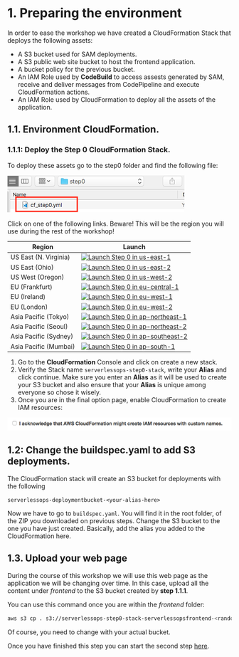 # 1. Preparing the environment

In order to ease the workshop we have created a CloudFormation Stack that deploys the following assets:

- A S3 bucket used for SAM deployments.
- A S3 public web site bucket to host the frontend application.
- A bucket policy for the previous bucket.
- An IAM Role used by **CodeBuild** to access assests generated by SAM, receive and deliver messages from CodePipeline and execute CloudFormation actions.
- An IAM Role used by CloudFormation to deploy all the assets of the application.

## 1.1. Environment CloudFormation.

### 1.1.1: Deploy the Step 0 CloudFormation Stack.

To deploy these assets go to the step0 folder and find the following file:

<img src="../images/0_cloudformation_stack.png" />

Click on one of the following links. Beware! This will be the region you will use during the rest of the workshop!

Region| Launch
------|-----
US East (N. Virginia) | [![Launch Step 0 in us-east-1](http://docs.aws.amazon.com/AWSCloudFormation/latest/UserGuide/images/cloudformation-launch-stack-button.png)](https://console.aws.amazon.com/cloudformation/home?region=us-east-1#/stacks/new?stackName=serverlessops-step0-stack&templateURL=https://s3.amazonaws.com/igngar/public/serverlessops-workshop/cf_step0.yml)
US East (Ohio) | [![Launch Step 0 in us-east-2](http://docs.aws.amazon.com/AWSCloudFormation/latest/UserGuide/images/cloudformation-launch-stack-button.png)](https://console.aws.amazon.com/cloudformation/home?region=us-east-2#/stacks/new?stackName=serverlessops-step0-stack&templateURL=https://s3.amazonaws.com/igngar/public/serverlessops-workshop/cf_step0.yml)
US West (Oregon) | [![Launch Step 0 in us-west-2](http://docs.aws.amazon.com/AWSCloudFormation/latest/UserGuide/images/cloudformation-launch-stack-button.png)](https://console.aws.amazon.com/cloudformation/home?region=us-west-2#/stacks/new?stackName=serverlessops-step0-stack&templateURL=https://s3.amazonaws.com/igngar/public/serverlessops-workshop/cf_step0.yml)
EU (Frankfurt) | [![Launch Step 0 in eu-central-1](http://docs.aws.amazon.com/AWSCloudFormation/latest/UserGuide/images/cloudformation-launch-stack-button.png)](https://console.aws.amazon.com/cloudformation/home?region=eu-central-1#/stacks/new?stackName=serverlessops-step0-stack&templateURL=https://s3.amazonaws.com/igngar/public/serverlessops-workshop/cf_step0.yml)
EU (Ireland) | [![Launch Step 0 in eu-west-1](http://docs.aws.amazon.com/AWSCloudFormation/latest/UserGuide/images/cloudformation-launch-stack-button.png)](https://console.aws.amazon.com/cloudformation/home?region=eu-west-1#/stacks/new?stackName=serverlessops-step0-stack&templateURL=https://s3.amazonaws.com/igngar/public/serverlessops-workshop/cf_step0.yml)
EU (London) | [![Launch Step 0 in eu-west-2](http://docs.aws.amazon.com/AWSCloudFormation/latest/UserGuide/images/cloudformation-launch-stack-button.png)](https://console.aws.amazon.com/cloudformation/home?region=eu-west-2#/stacks/new?stackName=serverlessops-step0-stack&templateURL=https://s3.amazonaws.com/igngar/public/serverlessops-workshop/cf_step0.yml)
Asia Pacific (Tokyo) | [![Launch Step 0 in ap-northeast-1](http://docs.aws.amazon.com/AWSCloudFormation/latest/UserGuide/images/cloudformation-launch-stack-button.png)](https://console.aws.amazon.com/cloudformation/home?region=ap-northeast-1#/stacks/new?stackName=serverlessops-step0-stack&templateURL=https://s3.amazonaws.com/igngar/public/serverlessops-workshop/cf_step0.yml)
Asia Pacific (Seoul) | [![Launch Step 0 in ap-northeast-2](http://docs.aws.amazon.com/AWSCloudFormation/latest/UserGuide/images/cloudformation-launch-stack-button.png)](https://console.aws.amazon.com/cloudformation/home?region=ap-northeast-2#/stacks/new?stackName=serverlessops-step0-stack&templateURL=https://s3.amazonaws.com/igngar/public/serverlessops-workshop/cf_step0.yml)
Asia Pacific (Sydney) | [![Launch Step 0 in ap-southeast-2](http://docs.aws.amazon.com/AWSCloudFormation/latest/UserGuide/images/cloudformation-launch-stack-button.png)](https://console.aws.amazon.com/cloudformation/home?region=ap-southeast-2#/stacks/new?stackName=serverlessops-step0-stack&templateURL=https://s3.amazonaws.com/wildrydes-ap-southeast-2/WebApplication/1_StaticWebHosting/webapp-static-hosting.yaml)
Asia Pacific (Mumbai) | [![Launch Step 0 in ap-south-1](http://docs.aws.amazon.com/AWSCloudFormation/latest/UserGuide/images/cloudformation-launch-stack-button.png)](https://console.aws.amazon.com/cloudformation/home?region=ap-south-1#/stacks/new?stackName=serverlessops-step0-stack&templateURL=https://s3.amazonaws.com/wildrydes-ap-south-1/WebApplication/1_StaticWebHosting/webapp-static-hosting.yaml)


1. Go to the **CloudFormation** Console and click on create a new stack.
2. Verify the Stack name ```serverlessops-step0-stack```, write your **Alias** and click continue. Make sure you enter an **Alias** as it will be used to create your S3 bucket and also ensure that your **Alias** is unique among everyone so chose it wisely.
3. Once you are in the final option page, enable CloudFormation to create IAM resources:

<img src="../images/0_cloudformation_iam_permissions.png" />

## 1.2: Change the buildspec.yaml to add S3 deployments.

The CloudFormation stack will create an S3 bucket for deployments with the following

```
serverlessops-deploymentbucket-<your-alias-here>
```

Now we have to go to `buildspec.yaml`. You will find it in the root folder, of the ZIP you downloaded on previous steps. Change the S3 bucket to the one you have just created. Basically, add the alias you added to the CloudFormation here.

## 1.3. Upload your web page

During the course of this workshop we will use this web page as the application we will be changing over time. In this case, upload all the content under *frontend* to the S3 bucket created by **step 1.1.1**.

You can use this command once you are within the *frontend* folder:

```bash
aws s3 cp . s3://serverlessops-step0-stack-serverlessopsfrontend-<random-string> --recursive
```

Of course, you need to change <random-string> with your actual bucket.

Once you have finished this step you can start the second step [here](../../documentation/2_develop_with_cloud9).
